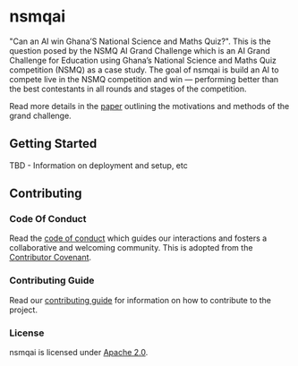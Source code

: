 # nsmqai

"Can an AI win Ghana’S National Science and Maths Quiz?". This is the question posed by the NSMQ AI Grand Challenge which is an AI Grand Challenge for Education using Ghana’s National Science and Maths Quiz competition (NSMQ) as a case study. The goal of nsmqai is build an AI to compete live in the NSMQ competition and win — performing better than the best contestants in all rounds and stages of the competition.

Read more details in the [paper](https://arxiv.org/abs/2301.13089) outlining the motivations and methods of the grand challenge.

## Getting Started

TBD - Information on deployment and setup, etc

## Contributing

### Code Of Conduct

Read the [code of conduct](./docs/CODE_OF_CONDUCT.md) which guides our interactions and fosters a collaborative and welcoming community. This is adopted from the [Contributor Covenant](https://www.contributor-covenant.org/).

### Contributing Guide

Read our [contributing guide](./docs/CONTRIBUTING.md) for information on how to contribute to the project.

### License

nsmqai is licensed under [Apache 2.0](./LICENSE).
